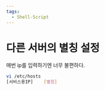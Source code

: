 ```yaml
---
tags:
  - Shell-Script
---
```

# 다른 서버의 별칭 설정

매번 ip를 입력하기엔 너무 불편하다.

```bash
vi /etc/hosts
[서비스용IP]    [별칭]
```